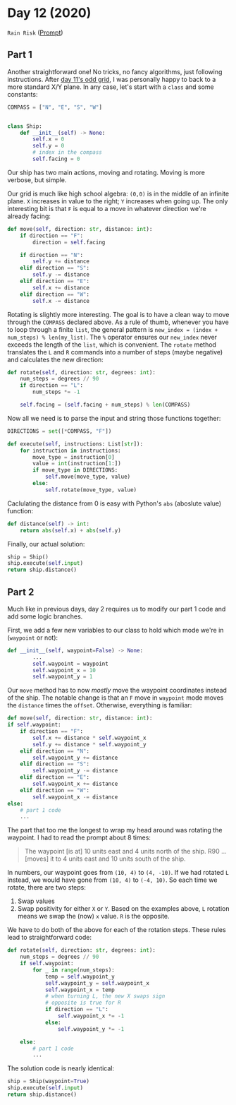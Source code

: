 # Day 12 (2020)

`Rain Risk` ([Prompt](https://adventofcode.com/2020/day/12))

## Part 1

Another straightforward one! No tricks, no fancy algorithms, just following instructions. After [day 11's odd grid](https://github.com/xavdid/advent-of-code/tree/master/solutions/2020/day_11), I was personally happy to back to a more standard X/Y plane. In any case, let's start with a `class` and some constants:

```py
COMPASS = ["N", "E", "S", "W"]


class Ship:
    def __init__(self) -> None:
        self.x = 0
        self.y = 0
        # index in the compass
        self.facing = 0
```

Our ship has two main actions, moving and rotating. Moving is more verbose, but simple.

Our grid is much like high school algebra: `(0,0)` is in the middle of an infinite plane. `X` increases in value to the right; `Y` increases when going up. The only interesting bit is that `F` is equal to a move in whatever direction we're already facing:

```py
def move(self, direction: str, distance: int):
    if direction == "F":
        direction = self.facing

    if direction == "N":
        self.y += distance
    elif direction == "S":
        self.y -= distance
    elif direction == "E":
        self.x += distance
    elif direction == "W":
        self.x -= distance
```

Rotating is slightly more interesting. The goal is to have a clean way to move through the `COMPASS` declared above. As a rule of thumb, whenever you have to loop through a finite `list`, the general pattern is `new_index = (index + num_steps) % len(my_list)`. The `%` operator ensures our `new_index` never exceeds the length of the `list`, which is convenient. The `rotate` method translates the `L` and `R` commands into a number of steps (maybe negative) and calculates the new direction:

```py
def rotate(self, direction: str, degrees: int):
    num_steps = degrees // 90
    if direction == "L":
        num_steps *= -1

    self.facing = (self.facing + num_steps) % len(COMPASS)
```

Now all we need is to parse the input and string those functions together:

```py
DIRECTIONS = set([*COMPASS, "F"])

def execute(self, instructions: List[str]):
    for instruction in instructions:
        move_type = instruction[0]
        value = int(instruction[1:])
        if move_type in DIRECTIONS:
            self.move(move_type, value)
        else:
            self.rotate(move_type, value)
```

Caclulating the distance from 0 is easy with Python's `abs` (aboslute value) function:

```py
def distance(self) -> int:
    return abs(self.x) + abs(self.y)
```

Finally, our actual solution:

```py
ship = Ship()
ship.execute(self.input)
return ship.distance()
```

## Part 2

Much like in previous days, day 2 requires us to modify our part 1 code and add some logic branches.

First, we add a few new variables to our class to hold which mode we're in (`waypoint` or not):

```py
def __init__(self, waypoint=False) -> None:
        ...
        self.waypoint = waypoint
        self.waypoint_x = 10
        self.waypoint_y = 1
```

Our `move` method has to now _mostly_ move the waypoint coordinates instead of the ship. The notable change is that an `F` move in `waypoint` mode moves the `distance` times the `offset`. Otherwise, everything is familiar:

```py
def move(self, direction: str, distance: int):
if self.waypoint:
    if direction == "F":
        self.x += distance * self.waypoint_x
        self.y += distance * self.waypoint_y
    elif direction == "N":
        self.waypoint_y += distance
    elif direction == "S":
        self.waypoint_y -= distance
    elif direction == "E":
        self.waypoint_x += distance
    elif direction == "W":
        self.waypoint_x -= distance
else:
    # part 1 code
    ...
```

The part that too me the longest to wrap my head around was rotating the waypoint. I had to read the prompt about 8 times:

> The waypoint [is at] 10 units east and 4 units north of the ship.
> R90 ... [moves] it to 4 units east and 10 units south of the ship.

In numbers, our waypoint goes from `(10, 4)` to `(4, -10)`. If we had rotated `L` instead, we would have gone from `(10, 4)` to `(-4, 10)`. So each time we rotate, there are two steps:

1. Swap values
2. Swap positivity for either `X` or `Y`. Based on the examples above, `L` rotation means we swap the (now) `x` value. `R` is the opposite.

We have to do both of the above for each of the rotation steps. These rules lead to straightforward code:

```py
def rotate(self, direction: str, degrees: int):
    num_steps = degrees // 90
    if self.waypoint:
        for _ in range(num_steps):
            temp = self.waypoint_y
            self.waypoint_y = self.waypoint_x
            self.waypoint_x = temp
            # when turning L, the new X swaps sign
            # opposite is true for R
            if direction == "L":
                self.waypoint_x *= -1
            else:
                self.waypoint_y *= -1

    else:
        # part 1 code
        ...
```

The solution code is nearly identical:

```py
ship = Ship(waypoint=True)
ship.execute(self.input)
return ship.distance()
```
